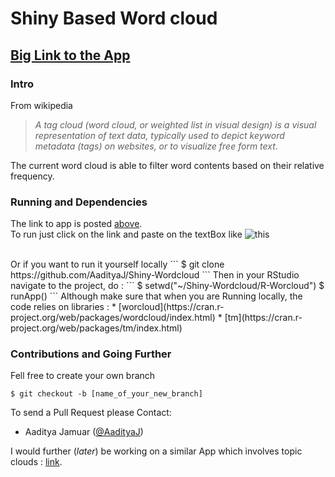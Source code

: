 Shiny Based Word cloud
===============================
## [Big Link to the App](https://aadityaj.shinyapps.io/R-Worcloud)
### Intro
From wikipedia
> *A tag cloud (word cloud, or weighted list in visual design) is a visual representation of text data, typically used to depict keyword metadata (tags) on websites, or to visualize free form text*.

The current word cloud is able to filter word contents based on their relative frequency.

### Running and Dependencies

The link to app is posted [above](https://aadityaj.shinyapps.io/R-Worcloud).</br>
To run just click on the link and paste on the textBox like
![this](http://www.aadityajamuar.net/selfplots/shiny-wordcloud.png)


</br>
Or if you want to run it yourself locally
```
$ git clone https://github.com/AadityaJ/Shiny-Wordcloud
```
Then in your RStudio navigate to the project, do :
```
$ setwd("~/Shiny-Wordcloud/R-Worcloud")
$ runApp()
```
Although make sure that when you are Running locally, the code relies on libraries :
* [worcloud](https://cran.r-project.org/web/packages/wordcloud/index.html)
* [tm](https://cran.r-project.org/web/packages/tm/index.html)

### Contributions and Going Further
Fell free to create your own branch
```
$ git checkout -b [name_of_your_new_branch]
```
To send a Pull Request please Contact:
* Aaditya Jamuar ([@AadityaJ](https://github.com/AadityaJ/))</br>

I would further (*later*) be working on a similar App which involves
topic clouds : [link](https://dhs.stanford.edu/algorithmic-literacy/using-word-clouds-for-topic-modeling-results/).
